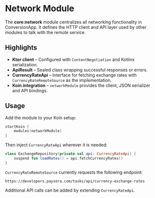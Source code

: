 # Network Module

The **core:network** module centralizes all networking functionality in ConversionApp. It defines the HTTP client and API layer used by other modules to talk with the remote service.

## Highlights

- **Ktor client** – Configured with `ContentNegotiation` and Kotlinx serialization.
- **ApiResult** – Sealed class wrapping successful responses or errors.
- **CurrencyRateApi** – Interface for fetching exchange rates with `CurrencyRateRemoteSource` as the implementation.
- **Koin integration** – `networkModule` provides the client, JSON serializer and API bindings.

## Usage

Add the module to your Koin setup:

```kotlin
startKoin {
    modules(networkModule)
}
```

Then inject `CurrencyRateApi` wherever it is needed:

```kotlin
class ExchangeRepository(private val api: CurrencyRateApi) {
    suspend fun loadRates() = api.fetchCurrencyRates()
}
```

`CurrencyRateRemoteSource` currently requests the following endpoint:

```
https://developers.paysera.com/tasks/api/currency-exchange-rates
```

Additional API calls can be added by extending `CurrencyRateApi`.
